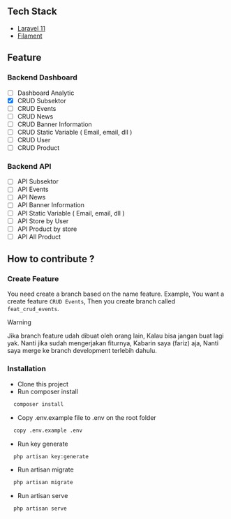 ## Tech Stack

- [Laravel 11](https://laravel.com/docs/)
- [Filament](https://filamentphp.com/)

## Feature

### Backend Dashboard
- [ ] Dashboard Analytic
- [x] CRUD Subsektor
- [ ] CRUD Events
- [ ] CRUD News
- [ ] CRUD Banner Information
- [ ] CRUD Static Variable ( Email, email, dll )
- [ ] CRUD User
- [ ] CRUD Product

### Backend API
- [ ] API Subsektor
- [ ] API Events
- [ ] API News
- [ ] API Banner Information
- [ ] API Static Variable ( Email, email, dll )
- [ ] API Store by User
- [ ] API Product by store
- [ ] API All Product

## How to contribute ?

### Create Feature

You need create a branch based on the name feature. Example, You want a create feature `CRUD Events`, Then you create branch called `feat_crud_events`.

> [!WARNING]
> Jika branch feature udah dibuat oleh orang lain, Kalau bisa jangan buat lagi yak. Nanti jika sudah mengerjakan fiturnya, Kabarin saya (fariz) aja, Nanti saya merge ke branch development terlebih dahulu.

### Installation

- Clone this project
- Run composer install
```bash
  composer install
```
- Copy .env.example file to .env on the root folder
```bash
  copy .env.example .env
```
- Run key generate
```bash
  php artisan key:generate
```
- Run artisan migrate
```bash
  php artisan migrate
```
- Run artisan serve
```bash
  php artisan serve
```
